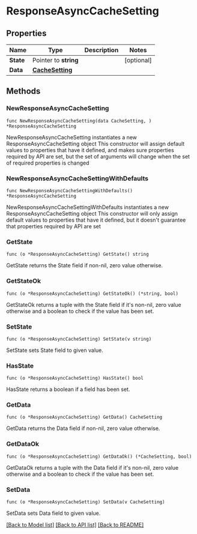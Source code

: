 # ResponseAsyncCacheSetting

## Properties

Name | Type | Description | Notes
------------ | ------------- | ------------- | -------------
**State** | Pointer to **string** |  | [optional] 
**Data** | [**CacheSetting**](CacheSetting.md) |  | 

## Methods

### NewResponseAsyncCacheSetting

`func NewResponseAsyncCacheSetting(data CacheSetting, ) *ResponseAsyncCacheSetting`

NewResponseAsyncCacheSetting instantiates a new ResponseAsyncCacheSetting object
This constructor will assign default values to properties that have it defined,
and makes sure properties required by API are set, but the set of arguments
will change when the set of required properties is changed

### NewResponseAsyncCacheSettingWithDefaults

`func NewResponseAsyncCacheSettingWithDefaults() *ResponseAsyncCacheSetting`

NewResponseAsyncCacheSettingWithDefaults instantiates a new ResponseAsyncCacheSetting object
This constructor will only assign default values to properties that have it defined,
but it doesn't guarantee that properties required by API are set

### GetState

`func (o *ResponseAsyncCacheSetting) GetState() string`

GetState returns the State field if non-nil, zero value otherwise.

### GetStateOk

`func (o *ResponseAsyncCacheSetting) GetStateOk() (*string, bool)`

GetStateOk returns a tuple with the State field if it's non-nil, zero value otherwise
and a boolean to check if the value has been set.

### SetState

`func (o *ResponseAsyncCacheSetting) SetState(v string)`

SetState sets State field to given value.

### HasState

`func (o *ResponseAsyncCacheSetting) HasState() bool`

HasState returns a boolean if a field has been set.

### GetData

`func (o *ResponseAsyncCacheSetting) GetData() CacheSetting`

GetData returns the Data field if non-nil, zero value otherwise.

### GetDataOk

`func (o *ResponseAsyncCacheSetting) GetDataOk() (*CacheSetting, bool)`

GetDataOk returns a tuple with the Data field if it's non-nil, zero value otherwise
and a boolean to check if the value has been set.

### SetData

`func (o *ResponseAsyncCacheSetting) SetData(v CacheSetting)`

SetData sets Data field to given value.



[[Back to Model list]](../README.md#documentation-for-models) [[Back to API list]](../README.md#documentation-for-api-endpoints) [[Back to README]](../README.md)


